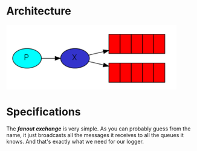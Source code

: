# Architecture
![alt text](../img/3.PNG)

# Specifications
The ***fanout exchange*** is very simple. As you can probably guess from the name, it just broadcasts all the messages it receives to all the queues it knows. And that's exactly what we need for our logger.

